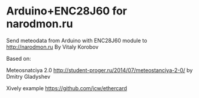 Arduino+ENC28J60 for narodmon.ru
=========================

Send meteodata from Arduino with ENC28J60 module to http://narodmon.ru
By Vitaly Korobov

Based on:

Meteosnatciya 2.0 http://student-proger.ru/2014/07/meteostanciya-2-0/ by Dmitry Gladyshev

Xively example https://github.com/jcw/ethercard


